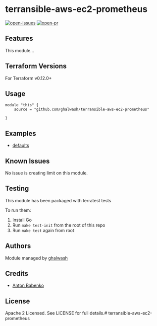 # terransible-aws-ec2-prometheus

[![open-issues](https://img.shields.io/github/issues-raw/ghalwash/terransible-aws-ec2-prometheus?style=for-the-badge)](https://github.com/ghalwash/terransible-aws-ec2-prometheus/issues)
[![open-pr](https://img.shields.io/github/issues-pr-raw/ghalwash/terransible-aws-ec2-prometheus?style=for-the-badge)](https://github.com/ghalwash/terransible-aws-ec2-prometheus/pulls)

## Features

This module...

## Terraform Versions

For Terraform v0.12.0+

## Usage

```
module "this" {
    source = "github.com/ghalwash/terransible-aws-ec2-prometheus"

}
```
## Examples

- [defaults](https://github.com/ghalwash/terransible-aws-ec2-prometheus/tree/master/examples/defaults)

## Known  Issues
No issue is creating limit on this module.

<!-- BEGINNING OF PRE-COMMIT-TERRAFORM DOCS HOOK -->

<!-- END OF PRE-COMMIT-TERRAFORM DOCS HOOK -->

## Testing
This module has been packaged with terratest tests

To run them:

1. Install Go
2. Run `make test-init` from the root of this repo
3. Run `make test` again from root

## Authors

Module managed by [ghalwash](https://github.com/ghalwash)

## Credits

- [Anton Babenko](https://github.com/antonbabenko)

## License

Apache 2 Licensed. See LICENSE for full details.# terransible-aws-ec2-prometheus
